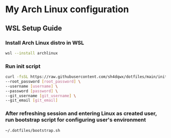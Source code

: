 # My Arch Linux configuration
## WSL Setup Guide
### Install Arch Linux distro in WSL
```bash
wsl --install archlinux
```
### Run init script
```bash
curl -fsSL https://raw.githubusercontent.com/sh4dqwx/dotfiles/main/init_wsl.sh | bash -s -- \
--root_password [root_password] \
--username [username] \
--password [password] \
--git_username [git_username] \
--git_email [git_email]
```
### After refreshing session and entering Linux as created user, run bootstrap script for configuring user's environment
```bash
~/.dotfiles/bootstrap.sh
```
